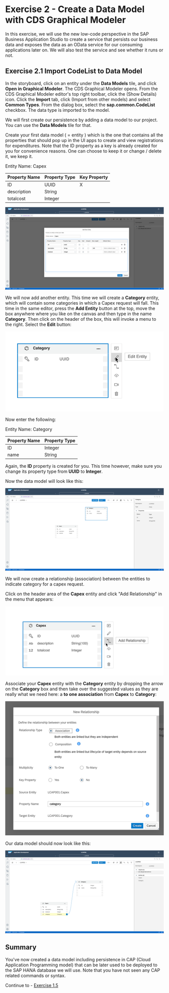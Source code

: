 # Exercise 2 - Create a Data Model with CDS Graphical Modeler

In this exercise, we will use the new low-code perspective in the SAP Business Application Studio to create a service that persists our business data and exposes the data as an OData service for our consuming applications later on.
We will also test the service and see whether it runs or not.
## Exercise 2.1 Import CodeList to Data Model

In the storyboard, click on an entity under the **Data Models** tile, and click **Open in Graphical Modeler**. The CDS Graphical Modeler opens.
From the CDS Graphical Modeler editor's top right toolbar, click the (Show Details) icon.
Click the **Import** tab, click  (Import from other models) and select **Common Types**.
From the dialog box, select the **sap.common.CodeList** checkbox.
The data type is imported to the model.




We will first create our persistence by adding a data model to our project. You can use the **Data Models** tile for that.

Create your first data model ( = entity ) which is the one that contains all the properties that should pop up in the UI apps to create and view registrations for expenditures. Note that the ID property as a key is already created for you for convenience reasons. One can choose to keep it or change / delete it, we keep it.

Entity Name: Capex

| Property Name | Property Type | Key Property
| ----------- | ----------- | - |
| ID | UUID | X |
| description | String |   |
| totalcost | Integer |   |

![](/exercises/ex1/images/LCAP_02.png)


We will now add another entity. This time we will create a **Category** entity, which will contain some categories in which a Capex request will fall. This time in the same editor, press the **Add Entity** button at the top, move the box anywhere where you like on the canvas and then type in the name **Category**. Then click on the header of the box, this will invoke a menu to the right. Select the **Edit** button:

![](/exercises/ex1/images/LCAP_02-01.png)

Now enter the following:

Entity Name: Category

| Property Name | Property Type |
| ----------- | ----------- |
| ID | Integer | X |
| name | String |   |

Again, the **ID** property is created for you. This time however, make sure you change its property type from **UUID** to **Integer**.

Now the data model will look like this:

![](/exercises/ex1/images/LCAP_03.png)

We will now create a relationship (association) between the entities to indicate category for a capex request.

Click on the header area of the **Capex** entity and click "Add Relationship" in the menu that appears:

![](/exercises/ex1/images/LCAP_04.png)

Associate your **Capex** entity with the **Category** entity by dropping the arrow on the **Category** box and then take over the suggested values as they are really what we need here: a **to one association** from **Capex** to **Category**:

![](/exercises/ex1/images/LCAP_05.png)

Our data model should now look like this:

![](/exercises/ex1/images/LCAP_06.png)

## Summary

You've now created a data model including persistence in CAP (Cloud Application Programming model) that can be later used to be deployed to the SAP HANA database we will use. Note that you have not seen any CAP related commands or syntax.

Continue to - [Exercise 1.5](../ex1.5/README.md)
